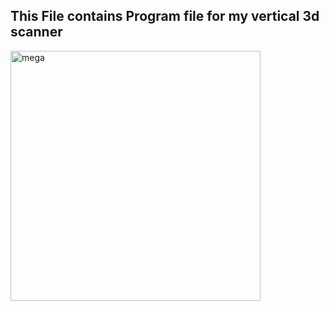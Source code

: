 ## This File contains Program file for my vertical 3d scanner
<img src="https://github.com/user-attachments/assets/cb639441-2d65-4013-85cc-3286d5ffd709" alt="mega" width="400">
